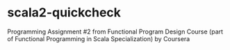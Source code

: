 # scala2-quickcheck
Programming Assignment #2 from Functional Program Design Course (part of Functional Programming in Scala Specialization) by Coursera
